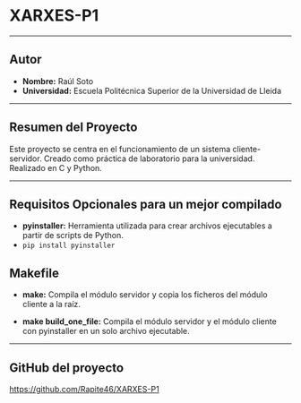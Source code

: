 # XARXES-P1

---

## Autor
- **Nombre:** Raúl Soto
- **Universidad:** Escuela Politécnica Superior de la Universidad de Lleida

---

## Resumen del Proyecto
Este proyecto se centra en el funcionamiento de un sistema cliente-servidor.
Creado como práctica de laboratorio para la universidad.
Realizado en C y Python.

---

## Requisitos **Opcionales** para un mejor compilado
- **pyinstaller:** Herramienta utilizada para crear archivos ejecutables a partir de scripts de Python.
- `pip install pyinstaller`
## Makefile

- **make:** Compila el módulo servidor y copia los ficheros del módulo cliente a la raíz.

- **make build_one_file:** Compila el módulo servidor y el módulo cliente con pyinstaller en un solo archivo ejecutable.

--- 

## GitHub del proyecto

https://github.com/Rapite46/XARXES-P1
